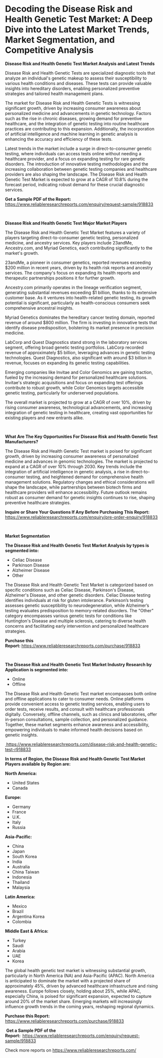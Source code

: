 <p><h1>Decoding the Disease Risk and Health Genetic Test Market: A Deep Dive into the Latest Market Trends, Market Segmentation, and Competitive Analysis</h1></p><p><strong>Disease Risk and Health Genetic Test Market Analysis and Latest Trends</strong></p>
<p><p>Disease Risk and Health Genetic Tests are specialized diagnostic tools that analyze an individual's genetic makeup to assess their susceptibility to various health conditions and diseases. These tests can provide valuable insights into hereditary disorders, enabling personalized preventive strategies and tailored health management plans.</p><p>The market for Disease Risk and Health Genetic Tests is witnessing significant growth, driven by increasing consumer awareness about personalized medicine and advancements in genetic technology. Factors such as the rise in chronic diseases, growing demand for preventive healthcare, and the integration of genetic testing into routine healthcare practices are contributing to this expansion. Additionally, the incorporation of artificial intelligence and machine learning in genetic analysis is enhancing the accuracy and efficiency of these tests.</p><p>Latest trends in the market include a surge in direct-to-consumer genetic testing, where individuals can access tests online without needing a healthcare provider, and a focus on expanding testing for rare genetic disorders. The introduction of innovative testing methodologies and the increasing collaboration between genetic testing companies and healthcare providers are also shaping the landscape. The Disease Risk and Health Genetic Test Market is expected to grow at a CAGR of 10.8% during the forecast period, indicating robust demand for these crucial diagnostic services.</p></p>
<p><strong>Get a Sample PDF of the Report:&nbsp;</strong> <a href="https://www.reliableresearchreports.com/enquiry/request-sample/918833?utm_campaign=2756&utm_medium=2&utm_source=Github&utm_content=ia&utm_term=07032025&utm_id=disease-risk-and-health-genetic-test">https://www.reliableresearchreports.com/enquiry/request-sample/918833</a></p>
<p>&nbsp;</p>
<p><strong>Disease Risk and Health Genetic Test Major Market Players</strong></p>
<p><p>The Disease Risk and Health Genetic Test Market features a variety of players targeting direct-to-consumer genetic testing, personalized medicine, and ancestry services. Key players include 23andMe, Ancestry.com, and Myriad Genetics, each contributing significantly to the market's growth.</p><p>23andMe, a pioneer in consumer genetics, reported revenues exceeding $200 million in recent years, driven by its health risk reports and ancestry services. The company's focus on expanding its health reports and therapeutic partnerships positions it for further growth.</p><p>Ancestry.com primarily operates in the lineage verification segment, generating substantial revenues exceeding $1 billion, thanks to its extensive customer base. As it ventures into health-related genetic testing, its growth potential is significant, particularly as health-conscious consumers seek comprehensive ancestral insights.</p><p>Myriad Genetics dominates the hereditary cancer testing domain, reported revenue of around $800 million. The firm is investing in innovative tests that identify disease predisposition, bolstering its market presence in precision medicine.</p><p>LabCorp and Quest Diagnostics stand strong in the laboratory services segment, offering broad genetic testing portfolios. LabCorp recorded revenue of approximately $5 billion, leveraging advances in genetic testing technologies. Quest Diagnostics, also significant with around $3 billion in revenue, focuses on expanding its genetic testing capabilities.</p><p>Emerging companies like Invitae and Color Genomics are gaining traction, fueled by the increasing demand for personalized healthcare solutions. Invitae's strategic acquisitions and focus on expanding test offerings contribute to robust growth, while Color Genomics targets accessible genetic testing, particularly for underserved populations.</p><p>The overall market is projected to grow at a CAGR of over 10%, driven by rising consumer awareness, technological advancements, and increasing integration of genetic testing in healthcare, creating vast opportunities for existing players and new entrants alike.</p></p>
<p>&nbsp;</p>
<p><strong>What Are The Key Opportunities For Disease Risk and Health Genetic Test Manufacturers?</strong></p>
<p><p>The Disease Risk and Health Genetic Test market is poised for significant growth, driven by increasing consumer awareness of personalized medicine and advances in genomic technologies. The market is projected to expand at a CAGR of over 10% through 2030. Key trends include the integration of artificial intelligence in genetic analysis, a rise in direct-to-consumer testing, and heightened demand for comprehensive health management solutions. Regulatory changes and ethical considerations will shape the landscape, while partnerships between biotech firms and healthcare providers will enhance accessibility. Future outlook remains robust as consumer demand for genetic insights continues to rise, shaping preventive healthcare strategies.</p></p>
<p><strong>Inquire or Share Your Questions If Any Before Purchasing This Report:</strong> <a href="https://www.reliableresearchreports.com/enquiry/pre-order-enquiry/918833?utm_campaign=2756&utm_medium=2&utm_source=Github&utm_content=ia&utm_term=07032025&utm_id=disease-risk-and-health-genetic-test">https://www.reliableresearchreports.com/enquiry/pre-order-enquiry/918833</a></p>
<p>&nbsp;</p>
<p><strong>Market Segmentation</strong></p>
<p><strong>The Disease Risk and Health Genetic Test Market Analysis by types is segmented into:</strong></p>
<p><ul><li>Celiac Disease</li><li>Parkinson Disease</li><li>Alzheimer Disease</li><li>Other</li></ul></p>
<p><p>The Disease Risk and Health Genetic Test Market is categorized based on specific conditions such as Celiac Disease, Parkinson's Disease, Alzheimer's Disease, and other genetic disorders. Celiac Disease testing identifies individuals at risk for gluten intolerance. Parkinson’s testing assesses genetic susceptibility to neurodegeneration, while Alzheimer’s testing evaluates predisposition to memory-related disorders. The "Other" category encompasses various genetic tests for conditions like Huntington's Disease and multiple sclerosis, catering to diverse health concerns and facilitating early intervention and personalized healthcare strategies.</p></p>
<p><strong>Purchase this Report:&nbsp;</strong><a href="https://www.reliableresearchreports.com/purchase/918833?utm_campaign=2756&utm_medium=2&utm_source=Github&utm_content=ia&utm_term=07032025&utm_id=disease-risk-and-health-genetic-test">https://www.reliableresearchreports.com/purchase/918833</a></p>
<p>&nbsp;</p>
<p><strong>The Disease Risk and Health Genetic Test Market Industry Research by Application is segmented into:</strong></p>
<p><ul><li>Online</li><li>Offline</li></ul></p>
<p><p>The Disease Risk and Health Genetic Test market encompasses both online and offline applications to cater to consumer needs. Online platforms provide convenient access to genetic testing services, enabling users to order tests, receive results, and consult with healthcare professionals digitally. Conversely, offline channels, such as clinics and laboratories, offer in-person consultations, sample collection, and personalized guidance. Together, these market segments enhance awareness and accessibility, empowering individuals to make informed health decisions based on genetic insights.</p></p>
<p><a href="https://www.reliableresearchreports.com/disease-risk-and-health-genetic-test-r918833?utm_campaign=2756&utm_medium=2&utm_source=Github&utm_content=ia&utm_term=07032025&utm_id=disease-risk-and-health-genetic-test">&nbsp;https://www.reliableresearchreports.com/disease-risk-and-health-genetic-test-r918833</a></p>
<p><strong>In terms of Region, the Disease Risk and Health Genetic Test Market Players available by Region are:</strong></p>
<p>
    <p> <strong> North America: </strong>
        <ul>
            <li>United States</li>
            <li>Canada</li>
        </ul>
        </p> 
    <p> <strong> Europe: </strong>
        <ul>
            <li>Germany</li>
            <li>France</li>
            <li>U.K.</li>
            <li>Italy</li>
            <li>Russia</li>
        </ul>
        </p> 
    <p> <strong> Asia-Pacific: </strong>
        <ul>
            <li>China</li>
            <li>Japan</li>
            <li>South Korea</li>
            <li>India</li>
            <li>Australia</li>
            <li>China Taiwan</li>
            <li>Indonesia</li>
            <li>Thailand</li>
            <li>Malaysia</li>
        </ul>
        </p> 
    <p> <strong> Latin America: </strong>
        <ul>
            <li>Mexico</li>
            <li>Brazil</li>
            <li>Argentina Korea</li>
            <li>Colombia</li>
        </ul>
        </p> 
    <p> <strong> Middle East & Africa: </strong>
        <ul>
            <li>Turkey</li>
            <li>Saudi</li>
            <li>Arabia</li>
            <li>UAE</li>
            <li>Korea</li>
        </ul>
    </p>
    </p>
<p><p>The global health genetic test market is witnessing substantial growth, particularly in North America (NA) and Asia-Pacific (APAC). North America is anticipated to dominate the market with a projected share of approximately 45%, driven by advanced healthcare infrastructure and rising awareness. Europe follows closely, holding about 25%, while APAC, especially China, is poised for significant expansion, expected to capture around 20% of the market share. Emerging markets will increasingly influence growth trends in the coming years, reshaping regional dynamics.</p></p>
<p><strong>Purchase this Report: </strong><a href="https://www.reliableresearchreports.com/purchase/918833?utm_campaign=2756&utm_medium=2&utm_source=Github&utm_content=ia&utm_term=07032025&utm_id=disease-risk-and-health-genetic-test">https://www.reliableresearchreports.com/purchase/918833</a></p>
<p>&nbsp;<strong>Get a Sample PDF of the Report:&nbsp;&nbsp;</strong><a href="https://www.reliableresearchreports.com/enquiry/request-sample/918833?utm_campaign=2756&utm_medium=2&utm_source=Github&utm_content=ia&utm_term=07032025&utm_id=disease-risk-and-health-genetic-test">https://www.reliableresearchreports.com/enquiry/request-sample/918833</a></p>
<p><strong></strong></p>
<p>Check more reports on <a href="https://www.reliableresearchreports.com/?utm_campaign=2756&utm_medium=2&utm_source=Github&utm_content=ia&utm_term=07032025&utm_id=disease-risk-and-health-genetic-test">https://www.reliableresearchreports.com/</a></p>